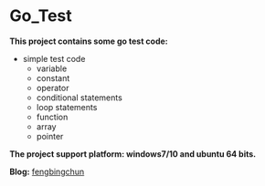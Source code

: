 # Go_Test
**This project contains some go test code:**
- simple test code
	- variable
	- constant
	- operator
	- conditional statements
	- loop statements
	- function
	- array
	- pointer

**The project support platform: windows7/10 and ubuntu 64 bits.**

**Blog:** [fengbingchun](https://blog.csdn.net/fengbingchun/article/category/7535244)
